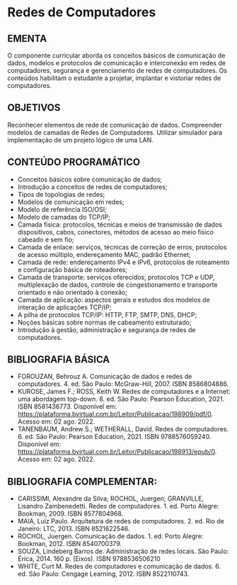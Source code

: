 # Redes de Computadores

## EMENTA 

O componente curricular aborda os conceitos básicos de comunicação de dados, modelos e protocolos de comunicação e interconexão em redes de computadores, segurança e gerenciamento de redes de computadores. Os conteúdos habilitam o estudante a projetar, implantar e vistoriar redes de computadores. 

## OBJETIVOS

Reconhecer elementos de rede de comunicação de dados. Compreender modelos de camadas de Redes de Computadores. Utilizar simulador para implementação de um projeto lógico de uma LAN.

## CONTEÚDO PROGRAMÁTICO

- Conceitos básicos sobre comunicação de dados; 
- Introdução a conceitos de redes de computadores; 
- Tipos de topologias de redes; 
- Modelos de comunicação em redes; 
- Modelo de referência ISO/OSI; 
- Modelo de camadas do TCP/IP; 
- Camada física: protocolos, técnicas e meios de transmissão de dados dispositivos, cabos, conectores, métodos de acesso ao meio físico cabeado e sem fio;  
- Camada de enlace: serviços, técnicas de correção de erros, protocolos de acesso múltiplo, endereçamento MAC, padrão Ethernet; 
- Camada de rede: endereçamento IPv4 e IPv6, protocolos de roteamento e configuração básica de roteadores; 
- Camada de transporte: serviços oferecidos, protocolos TCP e UDP, multiplexação de dados, controle de congestionamento e transporte orientado e não orientado à conexão; 
- Camada de aplicação: aspectos gerais e estudos dos modelos de interação de aplicações TCP/IP; 
- A pilha de protocolos TCP/IP: HTTP, FTP, SMTP, DNS, DHCP; 
- Noções básicas sobre normas de cabeamento estruturado; 
- Introdução à gestão, administração e segurança de redes de computadores. 

## BIBLIOGRAFIA BÁSICA

- FOROUZAN, Behrouz A. Comunicação de dados e redes de computadores. 4. ed. São Paulo: McGraw-Hill, 2007. ISBN 8586804886. 
- KUROSE, James F.; ROSS, Keith W. Redes de computadores e a Internet: uma abordagem top-down. 8. ed. São Paulo: Pearson Education, 2021. ISBN 8581436773. Disponível em: https://plataforma.bvirtual.com.br/Leitor/Publicacao/198909/pdf/0. Acesso em: 02 ago. 2022. 
- TANENBAUM, Andrew S.; WETHERALL, David. Redes de computadores. 6. ed. São Paulo: Pearson Education, 2021. ISBN 9788576059240. Disponível em: https://plataforma.bvirtual.com.br/Leitor/Publicacao/198913/epub/0. Acesso em: 02 ago. 2022. 

## BIBLIOGRAFIA COMPLEMENTAR: 

- CARISSIMI, Alexandre da Silva; ROCHOL, Juergen; GRANVILLE, Lisandro Zambenedetti. Redes de computadores. 1. ed. Porto Alegre: Bookman, 2009. ISBN 8577804968. 
- MAIA, Luiz Paulo. Arquitetura de redes de computadores. 2. ed. Rio de Janeiro: LTC, 2013. ISBN 8521622546. 
- ROCHOL, Juergen. Comunicação de dados. 1. ed. Porto Alegre: Bookman, 2012. ISBN 8540700379. 
- SOUZA, Lindeberg Barros de. Administração de redes locais. São Paulo: Érica, 2014. 160 p. (Eixos). ISBN 9788536506210 
- WHITE, Curt M. Redes de computadores e comunicação de dados. 6. ed. São Paulo: Cengage Learning, 2012. ISBN 8522110743.   